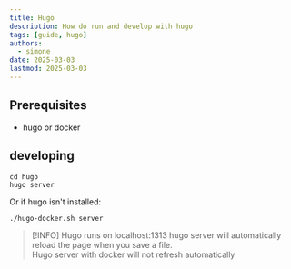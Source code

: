 ```yaml
---
title: Hugo
description: How do run and develop with hugo
tags: [guide, hugo]
authors:
  - simone
date: 2025-03-03
lastmod: 2025-03-03
---
```


## Prerequisites

- hugo or docker

## developing

```shell
cd hugo
hugo server
```

Or if hugo isn't installed:


```shell
./hugo-docker.sh server
```


> [!INFO] Hugo runs on localhost:1313
> hugo server will automatically reload the page when you save a file.\
> Hugo server with docker will not refresh automatically


